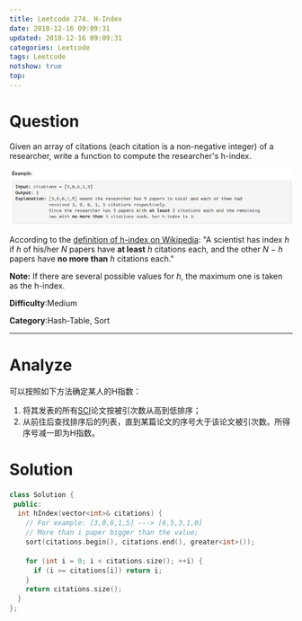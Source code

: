 ```yaml
---
title: Leetcode 274. H-Index
date: 2018-12-16 09:09:31
updated: 2018-12-16 09:09:31
categories: Leetcode
tags: Leetcode
notshow: true
top:
---
```


# Question

Given an array of citations (each citation is a non-negative integer) of a researcher, write a function to compute the researcher's h-index.

![](/images/in-post/2018-12-16-Leetcode-274-H-Index/2018-12-16-22-02-53.png)

According to the  [definition of h-index on Wikipedia](https://en.wikipedia.org/wiki/H-index): "A scientist has index  _h_  if  _h_  of his/her  _N_  papers have  **at least**  _h_  citations each, and the other  _N − h_  papers have  **no more than**  _h_  citations each."

**Note:** If there are several possible values for  _h_, the maximum one is taken as the h-index.

**Difficulty**:Medium

**Category**:Hash-Table, Sort

<!-- more -->

------------

# Analyze

可以按照如下方法确定某人的H指数：

1. 将其发表的所有[SCI](https://zh.wikipedia.org/wiki/%E7%A7%91%E5%AD%A6%E5%BC%95%E6%96%87%E7%B4%A2%E5%BC%95 "科学引文索引")论文按被引次数从高到低排序；
2. 从前往后查找排序后的列表，直到某篇论文的序号大于该论文被引次数。所得序号减一即为H指数。

# Solution

```cpp
class Solution {
 public:
  int hIndex(vector<int>& citations) {
    // For example: [3,0,6,1,5] ---> [6,5,3,1,0]
    // More than i paper bigger than the value;
    sort(citations.begin(), citations.end(), greater<int>());

    for (int i = 0; i < citations.size(); ++i) {
      if (i >= citations[i]) return i;
    }
    return citations.size();
  }
};
```